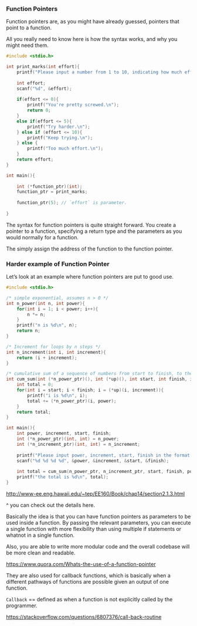 ### Function Pointers

Function pointers are, as you might have already guessed, pointers that point to a function.

All you really need to know here is how the syntax works, and why you might need them.

```c
#include <stdio.h>

int print_marks(int effort){
    printf("Please input a number from 1 to 10, indicating how much effort you have put into this subject this semester.\n");
    
    int effort;
    scanf("%d", &effort);
    
    if(effort <= 0){
        printf("You're pretty screwed.\n");
        return 0;
    }
    else if(effort <= 5){
        printf("Try harder.\n");
    } else if (effort <= 10){
        printf("Keep trying.\n");
    } else {
        printf("Too much effort.\n");
    }
    return effort;
}

int main(){
    
    int (*function_ptr)(int);
    function_ptr = print_marks;
    
    function_ptr(5); // `effort` is parameter.
    
}
```

The syntax for function pointers is quite straight forward. You create a pointer to a function, specifying a return type and the parameters as you would normally for a function.

The simply assign the address of the function to the function pointer.

### Harder example of Function Pointer

Let’s look at an example where function pointers are put to good use.

```c
#include <stdio.h>

/* simple exponential, assumes n > 0 */
int n_power(int n, int power){
    for(int i = 1; i < power; i++){
        n *= n;
    }
    printf("n is %d\n", n);
    return n;
}

/* Increment for loops by n steps */
int n_increment(int i, int increment){
    return (i + increment);
}

/* cumulative sum of a sequence of numbers from start to finish, to the power of `power` and incrementing `increment` at a time */
int cum_sum(int (*n_power_ptr)(), int (*up)(), int start, int finish, int power, int increment){
    int total = 0;
    for(int i = start; i < finish; i = (*up)(i, increment)){
		printf("i is %d\n", i);
        total += (*n_power_ptr)(i, power);
    }
	return total;
}

int main(){
    int power, increment, start, finish;
    int (*n_power_ptr)(int, int) = n_power;
    int (*n_increment_ptr)(int, int) = n_increment;
    
    printf("Please input power, increment, start, finish in the format:\n<power> <increment> <start> <finish>\n");
    scanf("%d %d %d %d", &power, &increment, &start, &finish);
    
    int total = cum_sum(n_power_ptr, n_increment_ptr, start, finish, power, increment);
	printf("the total is %d\n", total);
}

```

<http://www-ee.eng.hawaii.edu/~tep/EE160/Book/chap14/section2.1.3.html>

^ you can check out the details here. 

Basically the idea is that you can have function pointers as parameters to be used inside a function. By passing the relevant parameters, you can execute a single function with more flexibility than using multiple if statements or whatnot in a single function.

Also, you are able to write more modular code and the overall codebase will be more clean and readable. 

<https://www.quora.com/Whats-the-use-of-a-function-pointer>

They are also used for callback functions, which is basically when a different pathways of functions are possible given an output of one function.

`Callback` == defined as when a function is not explicitly called by the programmer. 

<https://stackoverflow.com/questions/6807376/call-back-routine>

